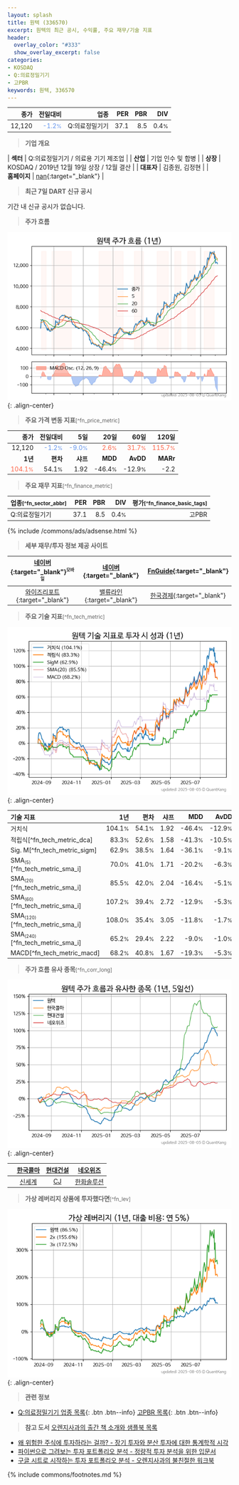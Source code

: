 ```yaml
---
layout: splash
title: 원텍 (336570)
excerpt: 원텍의 최근 공시, 수익률, 주요 재무/기술 지표
header:
  overlay_color: "#333"
  show_overlay_excerpt: false
categories:
- KOSDAQ
- Q:의료정밀기기
- 고PBR
keywords: 원텍, 336570
---
```


| **종가** | **전일대비** | **업종** | **PER** | **PBR** | **DIV** |
| -------: | -----------: | -------: | ------: | ------: | ------: |
| 12,120 | <span style="color: cornflowerblue">-1.2<small>%</small></span> | Q:의료정밀기기 | 37.1 | 8.5 | 0.4<small>%</small> |

<!-- more -->


> **기업 개요**<a id="company"></a>

| <span style="white-space:nowrap;">**섹터**</span> | Q:의료정밀기기 / 의료용 기기 제조업 |
| <span style="white-space:nowrap;">**산업**</span> | 기업 인수 및 합병 |
| <span style="white-space:nowrap;">**상장**</span> | KOSDAQ / 2019년 12월 19일 상장 / 12월 결산 |
| <span style="white-space:nowrap;">**대표자**</span> | 김종원, 김정현 |
| <span style="white-space:nowrap;">**홈페이지**</span> | [nan](nan){:target="_blank"} |


> **최근 7일 DART 신규 공시**<a id="dart"></a>

기간 내 신규 공시가 없습니다.


> **주가 흐름**<a id="price"></a>

![336570](/stock/images/336570.png){: .align-center}


> **주요 가격 변동 지표**<small>[^fn_price_metric]</small>

| **종가** | **전일대비** | **5일** | **20일** | **60일** | **120일** |
| -------: | -----------: | ------: | -------: | -------: | --------: |
| 12,120 | <span style="color: cornflowerblue">-1.2<small>%</small></span> | <span style="color: cornflowerblue">-9.0<small>%</small></span> | <span style="color: tomato">2.6<small>%</small></span> | <span style="color: tomato">31.7<small>%</small></span> | <span style="color: tomato">115.7<small>%</small></span> |
| **1년** | **편차** | **샤프** | **MDD** | **AvDD** | **MARr** |
| <span style="color: tomato">104.1<small>%</small></span> | 54.1<small>%</small> | 1.92 | -46.4<small>%</small> | -12.9<small>%</small> | -2.2 |


> **주요 재무 지표**<small>[^fn_finance_metric]</small>

| **업종**<small>[^fn_sector_abbr]</small> | **PER** | **PBR** | **DIV** | **평가**<small>[^fn_finance_basic_tags]</small> |
| :--------------------------------------- | ------: | ------: | ------: | ----------------------------------------------: |
| Q:의료정밀기기 | 37.1 | 8.5 | 0.4<small>%</small> | 고PBR |



{% include /commons/ads/adsense.html %}

> **세부 재무/투자 정보 제공 사이트**

| [네이버](https://m.stock.naver.com/domestic/stock/336570/finance/summary){:target="_blank"}<sup><small>모바일</small></sup> | [네이버](https://finance.naver.com/item/coinfo.naver?code=336570){:target="_blank"} | [FnGuide](https://comp.fnguide.com/SVO2/ASP/SVD_Invest.asp?gicode=A336570&MenuYn=Y){:target="_blank"} |
| :---: | :---: | :---: |
| [와이즈리포트](https://comp.wisereport.co.kr/company/c1040001.aspx?cmp_cd=336570){:target="_blank"} | [밸류라인](https://www.valueline.co.kr/finance/summary/336570){:target="_blank"} | [한국경제](https://markets.hankyung.com/stock/336570/financial-summary){:target="_blank"} |


> **주요 기술 지표**<small>[^fn_tech_metric]</small>


![336570](/stock/images/336570_tech.png){: .align-center}

| **기술 지표** | **1년** | **편차** | **샤프** | **MDD** | **AvDD** |
| :------------ | ------: | -----------: | -------: | ------: | -------: |
| 거치식 | 104.1<small>%</small> | 54.1<small>%</small> | 1.92 | -46.4<small>%</small> | -12.9<small>%</small> |
| 적립식[^fn_tech_metric_dca] | 83.3<small>%</small> | 52.6<small>%</small> | 1.58 | -41.3<small>%</small> | -10.5<small>%</small> |
| Sig. M[^fn_tech_metric_sigm] | 62.9<small>%</small> | 38.5<small>%</small> | 1.64 | -36.1<small>%</small> | -9.1<small>%</small> |
| SMA<small><sub>(5)</sub></small>[^fn_tech_metric_sma_i] | 70.0<small>%</small> | 41.0<small>%</small> | 1.71 | -20.2<small>%</small> | -6.3<small>%</small> |
| SMA<small><sub>(20)</sub></small>[^fn_tech_metric_sma_i] | 85.5<small>%</small> | 42.0<small>%</small> | 2.04 | -16.4<small>%</small> | -5.1<small>%</small> |
| SMA<small><sub>(60)</sub></small>[^fn_tech_metric_sma_i] | 107.2<small>%</small> | 39.4<small>%</small> | 2.72 | -12.9<small>%</small> | -5.3<small>%</small> |
| SMA<small><sub>(120)</sub></small>[^fn_tech_metric_sma_i] | 108.0<small>%</small> | 35.4<small>%</small> | 3.05 | -11.8<small>%</small> | -1.7<small>%</small> |
| SMA<small><sub>(240)</sub></small>[^fn_tech_metric_sma_i] | 65.2<small>%</small> | 29.4<small>%</small> | 2.22 | -9.0<small>%</small> | -1.0<small>%</small> |
| MACD[^fn_tech_metric_macd] | 68.2<small>%</small> | 40.8<small>%</small> | 1.67 | -19.3<small>%</small> | -5.3<small>%</small> |


> **주가 흐름 유사 종목**<a id="corr"></a><small>[^fn_corr_long]</small>

![336570](/stock/images/336570_corr.png){: .align-center}

|       | [한국콜마](/161890/) | [현대건설](/000720/) | [네오위즈](/095660/) |
| :---: | :------------------------------------: | :------------------------------------: | :------------------------------------: |
|       | [신세계](/004170/) | [CJ](/001040/) | [한화솔루션](/009830/) |


> **가상 레버리지 상품에 투자했다면**<a id="2x"></a><small>[^fn_lev]</small>

![336570](/stock/images/336570_2x.png){: .align-center}


> **관련 정보**

- [Q:의료정밀기기 업종 목록](/stats/sector/kosdaq_업종_의료정밀기기_종목/){: .btn .btn--info} [고PBR 목록](/fn/fn_high_pbr/){: .btn .btn--info}

> **참고 도서** [오렌지사과의 출간 책 소개와 샘플북 목록](https://kongdori.tistory.com/691)

- [왜 위험한 주식에 투자하라는 걸까? - 장기 투자와 분산 투자에 대한 통계학적 시각](https://kongdori.tistory.com/421)
- [파이썬으로 그려보는 투자 포트폴리오 분석  - 정량적 투자 분석을 위한 입문서](https://kongdori.tistory.com/643)
- [구글 시트로 시작하는 투자 포트폴리오 분석 - 오렌지사과의 불친절한 워크북](https://kongdori.tistory.com/449)


{% include commons/footnotes.md %}
